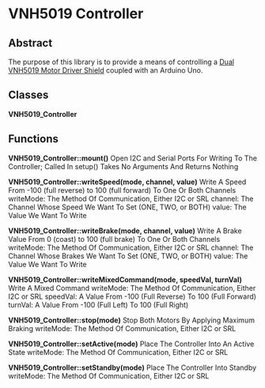 # VNH5019 Controller

## Abstract

The purpose of this library is to provide a means of controlling a [Dual VNH5019 Motor Driver
Shield](https://www.pololu.com/product/2507) coupled with an Arduino Uno.

## Classes

**VNH5019_Controller**

## Functions

**VNH5019_Controller::mount()**
Open I2C and Serial Ports For Writing To The Controller; Called In setup()
Takes No Arguments And Returns Nothing


**VNH5019_Controller::writeSpeed(mode, channel, value)**
Write A Speed From -100 (full reverse) to 100 (full forward) To One Or Both Channels
writeMode: The Method Of Communication, Either I2C or SRL
channel: The Channel Whose Speed We Want To Set (ONE, TWO, or BOTH)
value: The Value We Want To Write


**VNH5019_Controller::writeBrake(mode, channel, value)**
Write A Brake Value From 0 (coast) to 100 (full brake) To One Or Both Channels
writeMode: The Method Of Communication, Either I2C or SRL
channel: The Channel Whose Brakes We Want To Set (ONE, TWO, or BOTH)
value: The Value We Want To Write


**VNH5019_Controller::writeMixedCommand(mode, speedVal, turnVal)**
Write A Mixed Command
writeMode: The Method Of Communication, Either I2C or SRL
speedVal: A Value From -100 (Full Reverse) To 100 (Full Forward)
turnVal: A Value From -100 (Full Left) To 100 (Full Right)


**VNH5019_Controller::stop(mode)**
Stop Both Motors By Applying Maximum Braking
writeMode: The Method Of Communication, Either I2C or SRL


**VNH5019_Controller::setActive(mode)**
Place The Controller Into An Active State
writeMode: The Method Of Communication, Either I2C or SRL


**VNH5019_Controller::setStandby(mode)**
Place The Controller Into Standby
writeMode: The Method Of Communication, Either I2C or SRL
